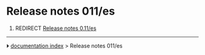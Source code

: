 # Release notes 011/es
1.  REDIRECT [Release notes 0.11/es](Release_notes_0.11/es.md)



---
⏵ [documentation index](../README.md) > Release notes 011/es
